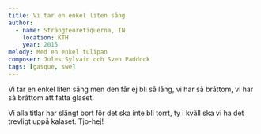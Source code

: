 ```yaml
---
title: Vi tar en enkel liten sång
author:
  - name: Strängteoretiquerna, IN
    location: KTH
    year: 2015
melody: Med en enkel tulipan
composer: Jules Sylvain och Sven Paddock
tags: [gasque, swe]
---
```


Vi tar en enkel liten sång
men den får ej bli så lång,
vi har så bråttom, vi har så bråttom
att fatta glaset.

Vi alla titlar har slängt bort
för det ska inte bli torrt,
ty i kväll ska vi ha det trevligt
uppå kalaset.
Tjo-hej!
